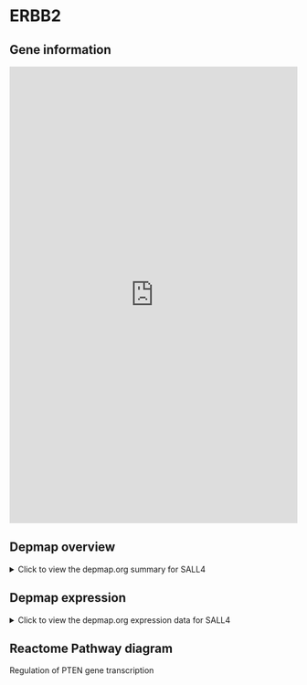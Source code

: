 <h1>ERBB2</h1>

<h2>Gene information</h2>
<iframe src="https://depmap.org/portal/gene/SALL4?tab=about" style="border:none;width:100%;height:800px"></iframe>

<h2>Depmap overview</h2>
<details>
  <summary>Click to view the depmap.org summary for SALL4</summary>
  <iframe src="https://depmap.org/portal/gene/SALL4?tab=overview" style="border:none;width:100%;height:800px"></iframe>
</details>

<h2>Depmap expression</h2>
<details>
  <summary>Click to view the depmap.org expression data for SALL4</summary>
  <iframe src="https://depmap.org/portal/gene/SALL4?tab=characterization" style="border:none;width:100%;height:800px"></iframe>
</details>



<h2>Reactome Pathway diagram</h2>
Regulation of PTEN gene transcription
<div id="diagramHolder"></div>

<script>
    //Creating the Reactome Diagram widget
    //Take into account a proxy needs to be set up in your server side pointing to www.reactome.org
    function onReactomeDiagramReady(){  //This function is automatically called when the widget code is ready to be used
        var diagram = Reactome.Diagram.create({
            "placeHolder" : "diagramHolder",
            "width" : 900,
            "height" : 500
        });

        //Initialising it to the "Hemostasis" pathway
        diagram.loadDiagram("R-HSA-8943724");

        //Adding different listeners

        diagram.onDiagramLoaded(function (loaded) {
            console.info("Loaded ", loaded);
            diagram.flagItems("BAD");
	    diagram.flagItems("Q92934");
            if (loaded == "R-HSA-8943724") diagram.selectItem("R-HSA-8943724");
        });

     }
</script>




